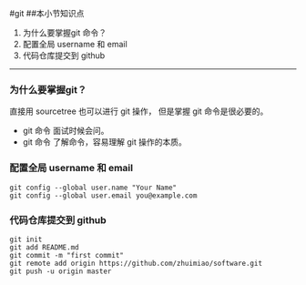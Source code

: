 #git
##本小节知识点
1. 为什么要掌握git 命令？
2. 配置全局 username 和 email
3. 代码仓库提交到 github
---
### 为什么要掌握git？
直接用 sourcetree 也可以进行 git 操作， 但是掌握 git 命令是很必要的。
* git 命令 面试时候会问。
* git 命令 了解命令，容易理解 git 操作的本质。

### 配置全局 username 和 email

```
git config --global user.name "Your Name"
git config --global user.email you@example.com
```

### 代码仓库提交到 github
```
git init
git add README.md
git commit -m "first commit"
git remote add origin https://github.com/zhuimiao/software.git
git push -u origin master
```
